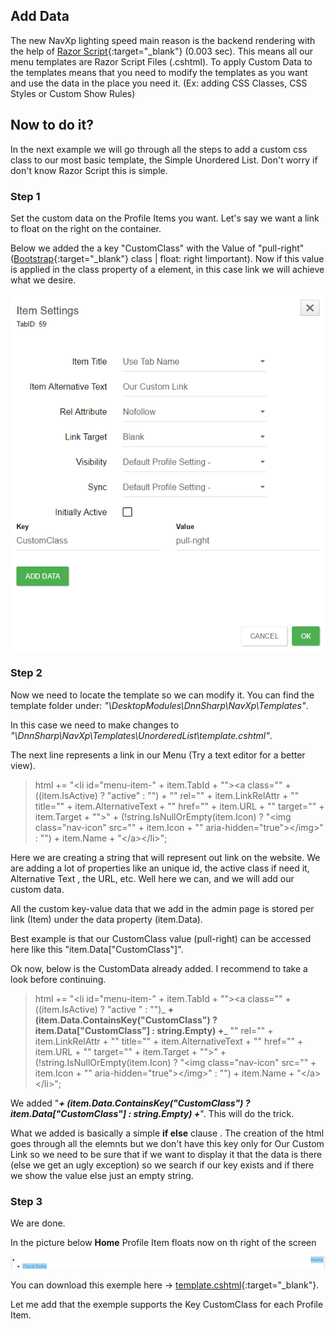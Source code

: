 ## Add Data

The new NavXp lighting speed main reason is the backend rendering with the help of [Razor Script](https://www.asp.net/web-pages/overview/getting-started/introducing-razor-syntax-c "Razor Script"){:target="_blank"} \(0.003 sec\). This means all our menu templates are Razor Script Files \(.cshtml\). To apply Custom Data to the templates means that you need to modify the templates as you want and use the data in the place you need it. \(Ex: adding CSS Classes, CSS Styles or Custom Show Rules\)

## Now to do it?

In the next example we will go through all the steps to add a custom css class to our most basic template, the Simple Unordered List. Don't worry if don't know Razor Script this is simple.

### Step 1

Set the custom data on the Profile Items you want. Let's say we want a link to float on the right on the container.

Below we added the a key "CustomClass" with the Value of "pull-right" \([Bootstrap](http://getbootstrap.com/ "Bootstrap"){:target="_blank"} class \| float: right !important\). Now if this value is applied in the class property of a element, in this case link we will achieve what we desire.

![](/nav-xp/assets/6474448ae2.jpg)

### Step 2

Now we need to locate the template so we can modify it. You can find the template folder under: _"\DesktopModules\DnnSharp\NavXp\Templates"_.

In this case we need to make changes to _"\DnnSharp\NavXp\Templates\UnorderedList\template.cshtml"_.

The next line represents a link in our Menu \(Try a text editor for a better view\).

> html += "&lt;li id=\"menu-item-" + item.TabId + "\"&gt;&lt;a class=\"" + \(\(item.IsActive\) ? "active" : ""\) + "\" rel=\"" + item.LinkRelAttr + "\" title=\"" + item.AlternativeText + "\" href=\"" + item.URL + "\" target=\"" + item.Target + "\"&gt;" + \(!string.IsNullOrEmpty\(item.Icon\) ? "&lt;img class=\"nav-icon\" src=\"" + item.Icon + "\" aria-hidden=\"true\"&gt;&lt;/img&gt;" : ""\) + item.Name + "&lt;/a&gt;&lt;/li&gt;";

Here we are creating a string that will represent out link on the website. We are adding a lot of properties like an unique id, the active class if need it, Alternative Text , the URL, etc. Well here we can, and we will add our custom data.

All the custom key-value data that we add in the admin page is stored per link \(Item\) under the data property \(item.Data\).

Best example is that our CustomClass value \(pull-right\) can be accessed here like this "item.Data\["CustomClass"\]".

Ok now, below is the CustomData already added. I recommend to take a look before continuing.

> html += "&lt;li id=\"menu-item-" + item.TabId + "\"&gt;&lt;a class=\"" + \(\(item.IsActive\) ? "active " : ""\)_ **+ \(item.Data.ContainsKey\("CustomClass"\) ? item.Data\["CustomClass"\] : string.Empty\) +**_ "\" rel=\"" + item.LinkRelAttr + "\" title=\"" + item.AlternativeText + "\" href=\"" + item.URL + "\" target=\"" + item.Target + "\"&gt;" + \(!string.IsNullOrEmpty\(item.Icon\) ? "&lt;img class=\"nav-icon\" src=\"" + item.Icon + "\" aria-hidden=\"true\"&gt;&lt;/img&gt;" : ""\) + item.Name + "&lt;/a&gt;&lt;/li&gt;";

We added "_**+ \(item.Data.ContainsKey\("CustomClass"\) ? item.Data\["CustomClass"\] : string.Empty\) +**_". This will do the trick.

What we added is basically a simple **if else** clause . The creation of the html goes through all the elemnts but we don't have this key only for Our Custom Link so we need to be sure that if we want to display it that the data is there \(else we get an ugly exception\) so we search if our key exists and if there we show the value else just an empty string.

### Step 3

We are done.

In the picture below **Home** Profile Item floats now on th right of the screen

![](/nav-xp/assets/7071203dee.jpg)

You can download this exemple here -&gt; [template.cshtml](/nav-xp/template.cshtml "template.cshtml"){:target="_blank"}.

Let me add that the exemple supports the Key CustomClass for each Profile Item.

